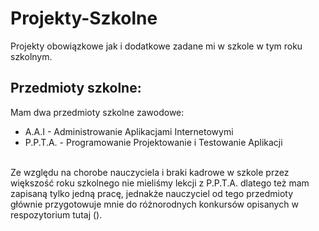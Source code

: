 # Projekty-Szkolne
Projekty obowiązkowe jak i dodatkowe zadane mi w szkole w tym roku szkolnym.

<h2>Przedmioty szkolne: </h2>
Mam dwa przedmioty szkolne zawodowe:
<ul>
  <li>A.A.I - Administrowanie Aplikacjami Internetowymi </li>
  <li>P.P.T.A. - Programowanie Projektowanie i Testowanie Aplikacji </li>
</ul>
<br>
Ze względu na chorobe nauczyciela i braki kadrowe w szkole przez większość roku szkolnego nie mieliśmy lekcji z P.P.T.A. dlatego też mam zapisaną tylko jedną pracę, jednakże nauczyciel od tego przedmioty głównie przygotowuje mnie do różnorodnych konkursów opisanych w respozytorium <a>tutaj</a> ().


